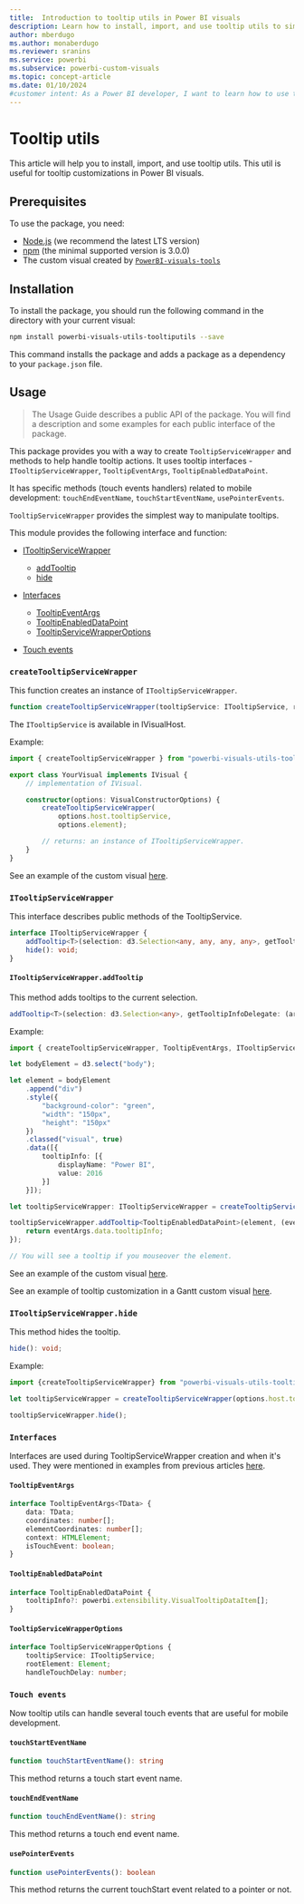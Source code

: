 ```yaml
---
title:  Introduction to tooltip utils in Power BI visuals
description: Learn how to install, import, and use tooltip utils to simplify tooltip customization in your Power BI visuals.
author: mberdugo
ms.author: monaberdugo
ms.reviewer: sranins
ms.service: powerbi
ms.subservice: powerbi-custom-visuals
ms.topic: concept-article
ms.date: 01/10/2024
#customer intent: As a Power BI developer, I want to learn how to use tooltip utils to simplify tooltip customization in my Power BI visuals.
---
```

# Tooltip utils

This article will help you to install, import, and use tooltip utils. This util is useful for tooltip customizations in Power BI visuals.

## Prerequisites

To use the package, you need:

* [Node.js](https://nodejs.org) (we recommend the latest LTS version)
* [npm](https://www.npmjs.com/) (the minimal supported version is 3.0.0)
* The custom visual created by [`PowerBI-visuals-tools`](https://www.npmjs.com/package/powerbi-visuals-tools)

## Installation

To install the package, you should run the following command in the directory with your current visual:

```bash
npm install powerbi-visuals-utils-tooltiputils --save
```

This command installs the package and adds a package as a dependency to your `package.json` file.

## Usage

> The Usage Guide describes a public API of the package. You will find a description and some examples for each public interface of the package.

This package provides you with a way to create `TooltipServiceWrapper` and methods to help handle tooltip actions. It uses tooltip interfaces - `ITooltipServiceWrapper`, `TooltipEventArgs`, `TooltipEnabledDataPoint`. 

It has specific methods (touch events handlers) related to mobile development: `touchEndEventName`, `touchStartEventName`, `usePointerEvents`.

`TooltipServiceWrapper` provides the simplest way to manipulate tooltips.

This module provides the following interface and function:

* [ITooltipServiceWrapper](#itooltipservicewrapper)
  * [addTooltip](#itooltipservicewrapperaddtooltip)
  * [hide](#itooltipservicewrapperhide)

* [Interfaces](#interfaces)
  * [TooltipEventArgs](#tooltipeventargs)
  * [TooltipEnabledDataPoint](#tooltipenableddatapoint)
  * [TooltipServiceWrapperOptions](#tooltipservicewrapperoptions)
* [Touch events](#touch-events)

### `createTooltipServiceWrapper`

This function creates an instance of `ITooltipServiceWrapper`.

```typescript
function createTooltipServiceWrapper(tooltipService: ITooltipService, rootElement: Element, handleTouchDelay?: number,  getEventMethod?: () => MouseEvent): ITooltipServiceWrapper;
```

The ```ITooltipService``` is available in IVisualHost.

Example:

```typescript
import { createTooltipServiceWrapper } from "powerbi-visuals-utils-tooltiputils";

export class YourVisual implements IVisual {
    // implementation of IVisual.

    constructor(options: VisualConstructorOptions) {
        createTooltipServiceWrapper(
            options.host.tooltipService,
            options.element);

        // returns: an instance of ITooltipServiceWrapper.
    }
}
```

See an example of the custom visual [here](https://github.com/microsoft/powerbi-visuals-gantt/blob/master/src/gantt.ts#L391).

### `ITooltipServiceWrapper`

This interface describes public methods of the TooltipService.

```typescript
interface ITooltipServiceWrapper {
    addTooltip<T>(selection: d3.Selection<any, any, any, any>, getTooltipInfoDelegate: (args: TooltipEventArgs<T>) => powerbi.extensibility.VisualTooltipDataItem[], getDataPointIdentity?: (args: TooltipEventArgs<T>) => powerbi.visuals.ISelectionId, reloadTooltipDataOnMouseMove?: boolean): void;
    hide(): void;
}
```

#### `ITooltipServiceWrapper.addTooltip`

This method adds tooltips to the current selection.

```typescript
addTooltip<T>(selection: d3.Selection<any>, getTooltipInfoDelegate: (args: TooltipEventArgs<T>) => VisualTooltipDataItem[], getDataPointIdentity?: (args: TooltipEventArgs<T>) => ISelectionId, reloadTooltipDataOnMouseMove?: boolean): void;
```

Example:

```typescript
import { createTooltipServiceWrapper, TooltipEventArgs, ITooltipServiceWrapper, TooltipEnabledDataPoint } from "powerbi-visuals-utils-tooltiputils";

let bodyElement = d3.select("body");

let element = bodyElement
    .append("div")
    .style({
        "background-color": "green",
        "width": "150px",
        "height": "150px"
    })
    .classed("visual", true)
    .data([{
        tooltipInfo: [{
            displayName: "Power BI",
            value: 2016
        }]
    }]);

let tooltipServiceWrapper: ITooltipServiceWrapper = createTooltipServiceWrapper(tooltipService, bodyElement.get(0)); // tooltipService is from the IVisualHost.

tooltipServiceWrapper.addTooltip<TooltipEnabledDataPoint>(element, (eventArgs: TooltipEventArgs<TooltipEnabledDataPoint>) => {
    return eventArgs.data.tooltipInfo;
});

// You will see a tooltip if you mouseover the element.
```

See an example of the custom visual [here](https://github.com/microsoft/powerbi-visuals-gantt/blob/master/src/gantt.ts#L2931).

See an example of tooltip customization in a Gantt custom visual [here](https://github.com/microsoft/powerbi-visuals-gantt/blob/master/src/gantt.ts#L573-L648).

### `ITooltipServiceWrapper.hide`

This method hides the tooltip.

```typescript
hide(): void;
```

Example:

```typescript
import {createTooltipServiceWrapper} from "powerbi-visuals-utils-tooltiputils";

let tooltipServiceWrapper = createTooltipServiceWrapper(options.host.tooltipService, options.element); // options are from the VisualConstructorOptions.

tooltipServiceWrapper.hide();
```

### `Interfaces`

Interfaces are used during TooltipServiceWrapper creation and when it's used. They were mentioned in examples from previous articles [here](#itooltipservicewrapperaddtooltip).

#### `TooltipEventArgs`
```typescript
interface TooltipEventArgs<TData> {
    data: TData;
    coordinates: number[];
    elementCoordinates: number[];
    context: HTMLElement;
    isTouchEvent: boolean;
}
```

#### `TooltipEnabledDataPoint`
```typescript
interface TooltipEnabledDataPoint {
    tooltipInfo?: powerbi.extensibility.VisualTooltipDataItem[];
}
```

#### `TooltipServiceWrapperOptions`
```typescript
interface TooltipServiceWrapperOptions {
    tooltipService: ITooltipService;
    rootElement: Element;
    handleTouchDelay: number;
```

### `Touch events`

Now tooltip utils can handle several touch events that are useful for mobile development.

#### `touchStartEventName`

```typescript
function touchStartEventName(): string
```

This method returns a touch start event name.

#### `touchEndEventName`

```typescript
function touchEndEventName(): string
```

This method returns a touch end event name.

#### `usePointerEvents`

```typescript
function usePointerEvents(): boolean
```

This method returns the current touchStart event related to a pointer or not.
